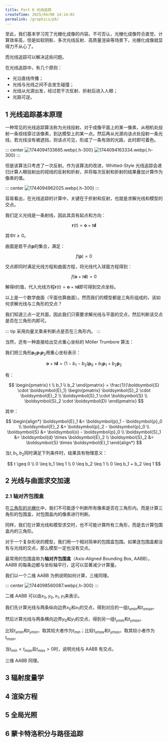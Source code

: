 ```yaml
---
title: Part 6 光线追踪
createTime: 2025/04/08 14:14:02
permalink: /graphics/p6/
---
```


至此，我们基本学习完了光栅化成像的内容。不可否认，光栅化成像符合直觉、计算效率高，但是如软阴影、多次光线反射、高质量渲染等场景下，光栅化成像就显得力不从心了。

而光线追踪可以解决这些问题。

在光线追踪中，有几个原则：

- 光沿直线传播；
- 光线与光线之间不会发生碰撞；
- 光线从光源出发，经过若干次反射、折射后进入人眼；
- 光路可逆。

## 1 光线追踪基本原理

一种常见的光线追踪算法称为光线投射。对于成像平面上的某一像素，从相机处投射一条视线穿过该像素，到达模型上的某一点。然后再从光源向该点处投射一条光线，若光线没有被遮挡，则该点可见，形成了一条有效的光路，此时即可着色。

::: center
![1744094133685.webp](https://oss.yoake.cc/art/graphics/1744094133685.webp){.h-300}
![1744094163334.webp](https://oss.yoake.cc/art/graphics/1744094163334.webp){.h-300}
:::

但是该算法只考虑了一次反射。作为该算法的改进，Whitted-Style 光线追踪会递归计算人眼投射出的视线的反射和折射，并将每次反射和折射的结果叠加计算作为像素的值。

::: center
![1744094962025.webp](https://oss.yoake.cc/art/graphics/1744094962025.webp){.h-300}
:::

容易看出，在光线追踪的计算中，关键在于折射和反射，也就是求解光线和模型的交点。

我们定义光线是一条射线，因此其具有起点和方向：

$$
\boldsymbol{r}(t) = \boldsymbol{o} + t \boldsymbol{d}
$$

其中$t \geq 0$。

曲面是若干点$\boldsymbol{p}$的集合，满足：

$$
f(\boldsymbol{p}) = 0
$$

交点即同时满足光线方程和曲面方程，将光线代入球面方程得到：

$$
f(\boldsymbol{o} + t \boldsymbol{d}) = 0
$$

解得$t$的值，代入光线方程$\boldsymbol{r}(t) = \boldsymbol{o} + t \boldsymbol{d}$即可得到交点坐标。

以上是一个数学曲面（平面也算曲面）。然而我们的模型都是三角形组成的，该如何求解光线与三角形的交点？

我们知道三点一定共面，因此我们只需要求解光线与平面的交点，然后判断该交点是否在三角形内即可。

::: tip
采用向量叉乘来判断点是否在三角形内。
:::

当然，还有一种直接给出交点重心坐标的 Möller Trumbore 算法：

我们把三角形$\boldsymbol{p}_0 \boldsymbol{p}_1 \boldsymbol{p}_2$用重心坐标表示：

$$
\boldsymbol{o} + t \boldsymbol{d} = (1-b_1-b_2)\boldsymbol{p}_0 + b_1 \boldsymbol{p}_1 + b_2 \boldsymbol{p}_2
$$

有：

$$
\begin{pmatrix} t \\ b_1 \\ b_2 \end{pmatrix} = 
\frac{1}{\boldsymbol{S} \cdot \boldsymbol{E}_1} 
\begin{pmatrix}
\boldsymbol{S}_2 \cdot \boldsymbol{E}_2 \\
\boldsymbol{S}_1 \cdot \boldsymbol{S} \\
\boldsymbol{S}_2 \cdot \boldsymbol{D}
\end{pmatrix}
$$

其中：

$$
\begin{align*}
\boldsymbol{E}_1 &= \boldsymbol{p}_1 - \boldsymbol{p}_0 \\
\boldsymbol{E}_2 &= \boldsymbol{p}_2 - \boldsymbol{p}_0 \\
\boldsymbol{S} &= \boldsymbol{o} - \boldsymbol{p}_0 \\
\boldsymbol{S}_1 &= \boldsymbol{d} \times \boldsymbol{E}_2 \\
\boldsymbol{S}_2 &= \boldsymbol{S} \times \boldsymbol{E}_1 
\end{align*}
$$

当$t, b_1, b_2$同时满足下列条件时，结果具有物理意义：

$$
t \geq 0 \\
0 \leq b_1 \leq 1 \\
0 \leq b_2 \leq 1 \\
0 \leq b_1 + b_2 \leq 1
$$

## 2 光线与曲面求交加速

### 2.1 轴对齐包围盒

在[三角形的光栅化](/graphics/p2/#_4-2-三角形的光栅化)中，我们不可能逐个判断所有像素是否在三角形内。而是计算三角形的包围盒，对包围盒内的像素进行判断。

同样，我们在计算光线和模型求交时，也不可能计算所有三角形，而是去计算包围盒内的三角形。

对于一个复杂形状的模型，我们用一个相对简单的包围盒包围。如果连包围盒都没有与光线的交点，那么模型一定也没有交点。

最常用的包围盒称为**轴对齐包围盒**（Axis-Aligned Bounding Box, AABB）。AABB 的每条边都与坐标轴平行，这可以显著减少计算量。

我们以一个二维 AABB 为例说明如何计算，三维同理。

::: center
![1744098560087.webp](https://oss.yoake.cc/art/graphics/1744098560087.webp){.h-300}
:::

二维 AABB 可以由$x_0, y_0, x_1, y_1$来表示。

我们先计算光线与两条纵向边界$x_0$和$x_1$的交点，得到对应的一组$t_{xmin}$和$t_{xmax}$。

然后计算光线与两条横向边界$y_0$和$y_1$的交点，得到另一组$t_{ymin}$和$t_{ymax}$。

比较$t_{xmin}$和$t_{ymin}$，取其较大者作为$t_{min}$；比较$t_{xmax}$和$t_{ymax}$，取其较小者作为$t_{max}$。

当$t_{min} \lt t_{max}$且$t_{max} \gt 0$时，说明光线与 AABB 有交点。

三维 AABB 同理。

## 3 辐射度量学

## 4 渲染方程

## 5 全局光照

## 6 蒙卡特洛积分与路径追踪